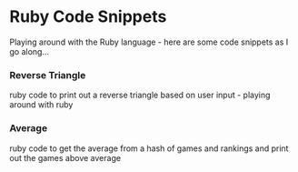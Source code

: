 # Ruby Code Snippets

Playing around with the Ruby language - here are some code snippets as I go along...

### Reverse Triangle
ruby code to print out a reverse triangle based on user input - playing around with ruby

### Average
ruby code to get the average from a hash of games and rankings and print out the games above average
